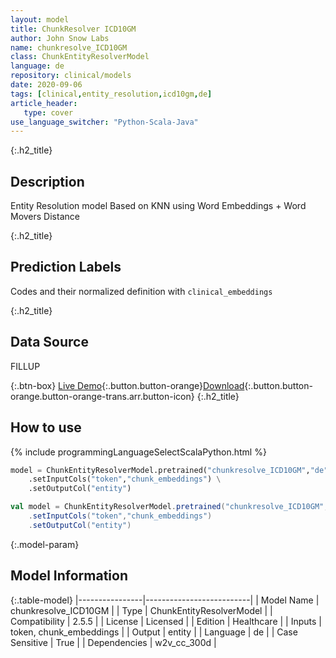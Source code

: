```yaml
---
layout: model
title: ChunkResolver ICD10GM
author: John Snow Labs
name: chunkresolve_ICD10GM
class: ChunkEntityResolverModel
language: de
repository: clinical/models
date: 2020-09-06
tags: [clinical,entity_resolution,icd10gm,de]
article_header:
   type: cover
use_language_switcher: "Python-Scala-Java"
---
```


{:.h2_title}
## Description
Entity Resolution model Based on KNN using Word Embeddings + Word Movers Distance  


{:.h2_title}
## Prediction Labels
Codes and their normalized definition with `clinical_embeddings`



{:.h2_title}
## Data Source
FILLUP

{:.btn-box}
[Live Demo](https://demo.johnsnowlabs.com/healthcare/ER_ICD10_GM_DE/){:.button.button-orange}[Download](https://s3.amazonaws.com/auxdata.johnsnowlabs.com/clinical/models/chunkresolve_ICD10GM_de_2.5.5_2.4_1599431635423.zip){:.button.button-orange.button-orange-trans.arr.button-icon}
{:.h2_title}
## How to use 
<div class="tabs-box" markdown="1">

{% include programmingLanguageSelectScalaPython.html %}

```python
model = ChunkEntityResolverModel.pretrained("chunkresolve_ICD10GM","de","clinical/models") \
	.setInputCols("token","chunk_embeddings") \
	.setOutputCol("entity")
```

```scala
val model = ChunkEntityResolverModel.pretrained("chunkresolve_ICD10GM","de","clinical/models")
	.setInputCols("token","chunk_embeddings")
	.setOutputCol("entity")
```
</div>



{:.model-param}
## Model Information

{:.table-model}
|----------------|--------------------------|
| Model Name     | chunkresolve_ICD10GM     |
| Type           | ChunkEntityResolverModel |
| Compatibility  | 2.5.5                    |
| License        | Licensed                 |
| Edition        | Healthcare               |
| Inputs         | token, chunk_embeddings  |
| Output         | entity                   |
| Language       | de                       |
| Case Sensitive | True                     |
| Dependencies   | w2v_cc_300d              |

